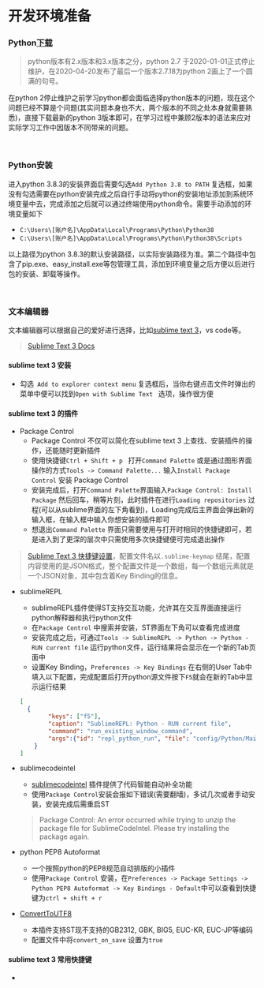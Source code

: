 # 开发环境准备

### Python[下载](https://www.python.org/downloads/)

> python版本有2.x版本和3.x版本之分，python 2.7 于2020-01-01正式停止维护，在2020-04-20发布了最后一个版本2.7.18为python 2画上了一个圆满的句号。

在python 2停止维护之前学习python都会面临选择python版本的问题，现在这个问题已经不算是个问题(其实问题本身也不大，两个版本的不同之处本身就需要熟悉)，直接下载最新的python 3版本即可，在学习过程中兼顾2版本的语法来应对实际学习工作中因版本不同带来的问题。

<br/>

### Python安装

进入python 3.8.3的安装界面后需要勾选```Add Python 3.8 to PATH``` 复选框，如果没有勾选需要在python安装完成之后自行手动将python的安装地址添加到系统环境变量中去，完成添加之后就可以通过终端使用python命令。需要手动添加的环境变量如下

* `C:\Users\[账户名]\AppData\Local\Programs\Python\Python38`
* `C:\Users\[账户名]\AppData\Local\Programs\Python\Python38\Scripts`

以上路径为python 3.8.3的默认安装路径，以实际安装路径为准。第二个路径中包含了pip.exe、easy_install.exe等包管理工具，添加到环境变量之后方便以后进行包的安装、卸载等操作。

<br/>

### 文本编辑器

文本编辑器可以根据自己的爱好进行选择，比如[sublime text 3](https://www.sublimetext.com/3)，vs code等。

> [Sublime Text 3 Docs](https://www.sublimetext.com/docs/3/)

#### sublime text 3 安装

* 勾选` Add to explorer context menu` 复选框后，当你右键点击文件时弹出的菜单中便可以找到`Open with Sublime Text ` 选项，操作很方便

#### sublime text 3 的插件

* Package Control 
  * Package Control 不仅可以简化在sublime text 3 上查找、安装插件的操作，还能随时更新插件
  * 使用快捷键`Ctrl + Shift + p ` 打开`Command Palette` 或是通过图形界面操作的方式`Tools -> Command Palette...` 输入`Install Package Control` 安装 Package Control
  * 安装完成后，打开`Command Palette`界面输入`Package Control: Install Package` 然后回车，稍等片刻，此时插件在进行`Loading repositories` 过程(可以从sublime界面的左下角看到)，Loading完成后主界面会弹出新的输入框，在输入框中输入你想安装的插件即可
  * 想退出`Command Palette` 界面只需要使用与打开时相同的快捷键即可，若是进入到了更深的层次中只需使用多次快捷键便可完成退出操作

> [Sublime Text 3 快捷键设置](https://www.sublimetext.com/docs/3/key_bindings.html)，配置文件名以`.sublime-keymap` 结尾，配置内容使用的是JSON格式，整个配置文件是一个数组，每一个数组元素就是一个JSON对象，其中包含着Key Binding的信息。

* sublimeREPL

  * sublimeREPL插件使得ST支持交互功能，允许其在交互界面直接运行python解释器和执行python文件
  *  在`Package Control` 中搜索并安装，ST界面左下角可以查看完成进度
  *  安装完成之后，可通过`Tools -> SublimeREPL -> Python -> Python - RUN current file` 运行python文件，运行结果将会显示在一个新的Tab页面中
  * 设置Key Binding，`Preferences -> Key Bindings` 在右侧的User Tab中填入以下配置，完成配置后打开python源文件按下`F5`就会在新的Tab中显示运行结果

  ```json
  [
  	{ 
          "keys": ["f5"], 
          "caption": "SublimeREPL: Python - RUN current file", 
          "command": "run_existing_window_command", 
          "args":{"id": "repl_python_run", "file": "config/Python/Main.sublime-menu"} 
      }
  ]
  ```

* sublimecodeintel 

  * [sublimecodeintel](https://www.sublimecodeintel.com/) 插件提供了代码智能自动补全功能
  * 使用`Package Control`安装会报如下错误(需要翻墙)，多试几次或者手动安装，安装完成后需重启ST

  > Package Control: An error occurred while trying to unzip the package file for SublimeCodeIntel. Please try installing the package again.

* python PEP8 Autoformat
  * 一个按照python的PEP8规范自动排版的小插件
  * 使用`Package Control` 安装，在`Preferences -> Package Settings -> Python PEP8 Autoformat -> Key Bindings - Default`中可以查看到快捷键为`ctrl + shift + r`
* [ConvertToUTF8](https://github.com/seanliang/ConvertToUTF8/blob/master/README.zh_CN.md)
  * 本插件支持ST现不支持的GB2312, GBK, BIG5, EUC-KR, EUC-JP等编码
  * 配置文件中将`convert_on_save` 设置为`true` 

#### sublime text 3 常用快捷键

* 




